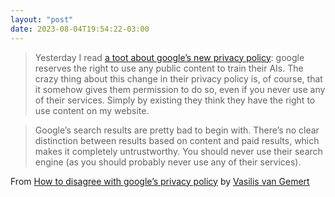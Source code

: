 ```yaml
---
layout: "post"
date: 2023-08-04T19:54:22-03:00
---
```


> Yesterday I read [a toot about google’s new privacy policy](https://mastodon.world/@Chimaera/110652906429977656): google reserves the right to use any public content to train their AIs. The crazy thing about this change in their privacy policy is, of course, that it somehow gives them permission to do so, even if you never use any of their services. Simply by existing they think they have the right to use content on my website.

> Google’s search results are pretty bad to begin with. There’s no clear distinction between results based on content and paid results, which makes it completely untrustworthy. You should never use their search engine (as you should probably never use any of their services).

From [How to disagree with google’s privacy policy](https://vasilis.nl/nerd/how-to-disagree-with-googles-privacy-policy/) by [Vasilis van Gemert](https://vasilis.nl/)
